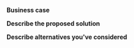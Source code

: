 **Business case**
<!-- Why this is needed from business perspective? -->

**Describe the proposed solution**
<!-- A clear and concise description of what you want to happen. -->

**Describe alternatives you've considered**
<!-- A clear and concise description of any alternative solutions or features you've considered. -->
